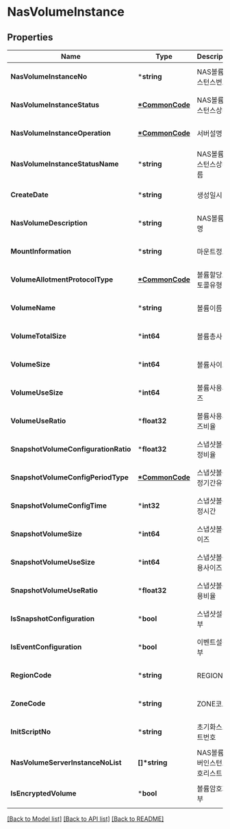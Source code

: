# NasVolumeInstance

## Properties
Name | Type | Description | Notes
------------ | ------------- | ------------- | -------------
**NasVolumeInstanceNo** | ***string** | NAS볼륨인스턴스번호 | [optional] [default to null]
**NasVolumeInstanceStatus** | **[*CommonCode](CommonCode.md)** | NAS볼륨인스턴스상태 | [optional] [default to null]
**NasVolumeInstanceOperation** | **[*CommonCode](CommonCode.md)** | 서버설명 | [optional] [default to null]
**NasVolumeInstanceStatusName** | ***string** | NAS볼륨인스턴스상태이름 | [optional] [default to null]
**CreateDate** | ***string** | 생성일시 | [optional] [default to null]
**NasVolumeDescription** | ***string** | NAS볼륨설명 | [optional] [default to null]
**MountInformation** | ***string** | 마운트정보 | [optional] [default to null]
**VolumeAllotmentProtocolType** | **[*CommonCode](CommonCode.md)** | 볼륨할당프로토콜유형 | [optional] [default to null]
**VolumeName** | ***string** | 볼륨이름 | [optional] [default to null]
**VolumeTotalSize** | ***int64** | 볼륨총사이즈 | [optional] [default to null]
**VolumeSize** | ***int64** | 볼륨사이즈 | [optional] [default to null]
**VolumeUseSize** | ***int64** | 볼륨사용사이즈 | [optional] [default to null]
**VolumeUseRatio** | ***float32** | 볼륨사용사이즈비율 | [optional] [default to null]
**SnapshotVolumeConfigurationRatio** | ***float32** | 스냅샷볼륨설정비율 | [optional] [default to null]
**SnapshotVolumeConfigPeriodType** | **[*CommonCode](CommonCode.md)** | 스냅샷볼륨설정기간유형 | [optional] [default to null]
**SnapshotVolumeConfigTime** | ***int32** | 스냅샷볼륨설정시간 | [optional] [default to null]
**SnapshotVolumeSize** | ***int64** | 스냅샷볼륨사이즈 | [optional] [default to null]
**SnapshotVolumeUseSize** | ***int64** | 스냅샷볼륨사용사이즈 | [optional] [default to null]
**SnapshotVolumeUseRatio** | ***float32** | 스냅샷볼륨사용비율 | [optional] [default to null]
**IsSnapshotConfiguration** | ***bool** | 스냅샷설정여부 | [optional] [default to null]
**IsEventConfiguration** | ***bool** | 이벤트설정여부 | [optional] [default to null]
**RegionCode** | ***string** | REGION코드 | [optional] [default to null]
**ZoneCode** | ***string** | ZONE코드 | [optional] [default to null]
**InitScriptNo** | ***string** | 초기화스크립트번호 | [optional] [default to null]
**NasVolumeServerInstanceNoList** | **[]\*string** | NAS볼륨서버인스턴스번호리스트 | [optional] [default to null]
**IsEncryptedVolume** | ***bool** | 볼륨암호화여부 | [optional] [default to null]

[[Back to Model list]](../README.md#documentation-for-models) [[Back to API list]](../README.md#documentation-for-api-endpoints) [[Back to README]](../README.md)


